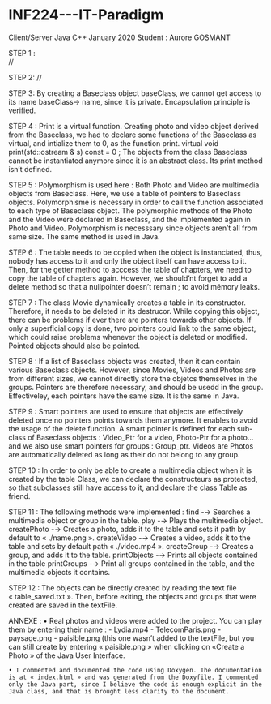 # INF224---IT-Paradigm
Client/Server Java C++ January 2020
Student : Aurore GOSMANT


STEP 1 :  
//

STEP 2:
//

STEP 3: 
By creating a Baseclass object baseClass, we cannot get access to its name baseClass→ name, since it is private. Encapsulation principle is verified.



STEP 4 :
Print is a virtual function. Creating photo and video object derived from the Baseclass, we had to declare some functions of the Baseclass as virtual, and intialize them to 0, as the function print.
			virtual void print(std::ostream & s) const = 0 ;
The objects from the class Baseclass cannot be instantiated anymore sinec it is an abstract class. Its print method isn’t defined.



STEP 5 :
Polymorphism is used here : Both Photo and Video are multimedia objects from Baseclass. Here, we use a table of pointers to Baseclass objects. Polymorphisme is necessary in order to call the function associated to each type of Baseclass object. The polymorphic methods of the Photo and the Video were declared in Baseclass, and the implemented again in Photo and Video. Polymorphism is necesssary since objects aren’t all from same size. The same method is used in Java.



STEP 6 :
The table needs to be copied when the object is instanciated, thus, nobody has access to it and only the object itself can have access to it.
Then, for the getter method to acccess the table of chapters, we need to copy the table of chapters again. However, we should’nt forget to add a  delete method so that a nullpointer doesn’t remain ; to avoid mémory leaks.



STEP 7 :
The class Movie dynamically creates a table in its constructor. Therefore, it needs to be deleted in its destrucor. 
While copying this object, there can be problems if ever there are pointers towards other objects. If only a superficial copy is done, two pointers could link to the same object, which could raise problems whenever the object is deleted or modified. Pointed objects should also be pointed.



STEP 8 :
If a list of Baseclass objects was created, then it can contain various Baseclass objects. However, since Movies, Videos and Photos are from different sizes, we cannot directly store the objetcs themselves in the groups. Pointers are therefore necessary, and should be usedd in the group. Effectiveley, each pointers have the same size. 
It is the same in Java.



STEP 9 :
Smart pointers are used to ensure that objects are effectively deleted once no pointers points towards them anymore. It enables to avoid the usage of the delete function.
A smart pointer is defined for each sub-class of Baseclass objects : Video_Ptr for a video, Photo-Ptr for a photo… and we also use smart pointers for groups : Group_ptr. Videos are Photos are automatically deleted as long as their do not belong to any group.



STEP 10 :
In order to only be able to create a multimedia object when it is created by the table Class, we can declare the constructeurs as protected, so that subclasses still have access to it, and declare the class Table as friend.



STEP 11 :
The following methods were implemented : 
find <name> -→ Searches a multimedia object or group in the table.
play <name>-→ Plays the multimedia object.
createPhoto <name> -→ Creates a photo, adds it to the table and sets it path by default to « ./name.png ».
createVideo <name> -→ Creates a video, adds it to the table and sets by default path « ./video.mp4 ».
createGroup <name> -→ Creates a group, and adds it to the table.
printObjects -→ Prints all objects contained in the table
printGroups -→ Print all groups contained in the table, and the multimedia objects it contains.


STEP 12 :
The objects can be directly created by reading the text file « table_saved.txt ». Then, before exiting, the objects and groups that were created are saved in the textFile. 



ANNEXE : 
    • Real photos and videos were added to the project. You can play them by entering their name :
          - Lydia.mp4
          - TelecomParis.png
          - paysage.png
          - paisible.png (this one wasn’t added to the textFile, but you can still create by entering « paisible.png » when clicking on «Create a Photo » of the Java User Interface.
          
    • I commented and documented the code using Doxygen. The documentation is at « index.html » and was generated from the Doxyfile. I commented only the Java part, since I believe the code is enough explicit in the Java class, and that is brought less clarity to the document.
